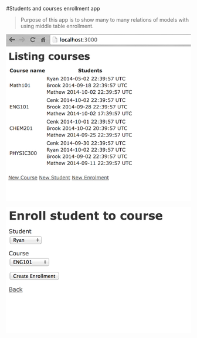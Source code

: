 #Students and courses enrollment app
>Purpose of this app is to show many to many relations of models with using middle table enrollment.


![alt text](https://github.com/cenkayberkin/mentOrShip/blob/dev/screenshots/Screen%20Shot%202014-10-02%20at%203.40.05%20PM.png)

![](https://github.com/cenkayberkin/mentOrShip/blob/dev/screenshots/Screen%20Shot%202014-10-02%20at%203.12.47%20PM.png)
